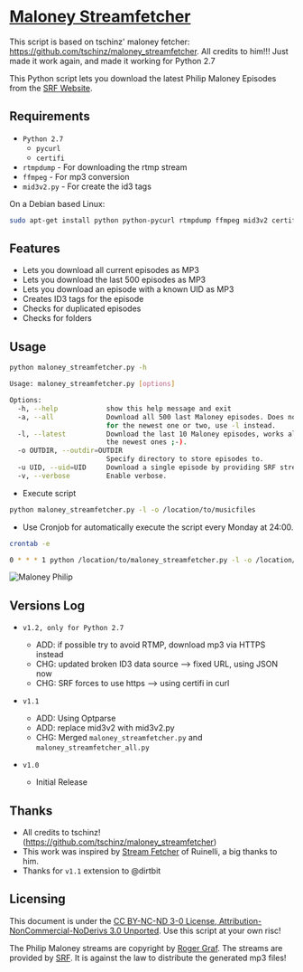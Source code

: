 [Maloney Streamfetcher](https://github.com/dirtbit/maloney_streamfetcher)
================================

This script is based on tschinz' maloney fetcher: https://github.com/tschinz/maloney_streamfetcher. All credits to him!!!
Just made it work again, and made it working for Python 2.7

This Python script lets you download the latest Philip Maloney Episodes from the [SRF Website](http://www.srf.ch/sendungen/maloney).


Requirements
---
* ``Python 2.7``
  * ``pycurl``
  * ``certifi``
* ``rtmpdump`` - For downloading the rtmp stream
* ``ffmpeg`` - For mp3 conversion
* ``mid3v2.py`` - For create the id3 tags

On a Debian based Linux:
```bash
sudo apt-get install python python-pycurl rtmpdump ffmpeg mid3v2 certifi
```

Features
---
* Lets you download all current episodes as MP3
* Lets you download the last 500 episodes as MP3
* Lets you download an episode with a known UID as MP3
* Creates ID3 tags for the episode
* Checks for duplicated episodes
* Checks for folders

Usage
---

```bash
python maloney_streamfetcher.py -h

Usage: maloney_streamfetcher.py [options]

Options:
  -h, --help            show this help message and exit
  -a, --all             Download all 500 last Maloney episodes. Does not work
                        for the newest one or two, use -l instead.
  -l, --latest          Download the last 10 Maloney episodes, works also for
                        the newest ones ;-).
  -o OUTDIR, --outdir=OUTDIR
                        Specify directory to store episodes to.
  -u UID, --uid=UID     Download a single episode by providing SRF stream UID.
  -v, --verbose         Enable verbose.
```

* Execute script
```bash
python maloney_streamfetcher.py -l -o /location/to/musicfiles
```

* Use Cronjob for automatically execute the script every Monday at 24:00.
```bash
crontab -e
```
```bash
0 * * * 1 python /location/to/maloney_streamfetcher.py -l -o /location/to/musicfiles
```

![Maloney Philip](http://www.srfcdn.ch/radio/modules/dynimages/624/drs-3/maloney/2012/142280.maloney1.jpg)


Versions Log
---
- `v1.2, only for Python 2.7`
  * ADD: if possible try to avoid RTMP, download mp3 via HTTPS instead
  * CHG: updated broken ID3 data source --> fixed URL, using JSON now
  * CHG: SRF forces to use https --> using certifi in curl

- `v1.1`
  * ADD: Using Optparse
  * ADD: replace mid3v2 with mid3v2.py
  * CHG: Merged `maloney_streamfetcher.py` and `maloney_streamfetcher_all.py`
- `v1.0`
  * Initial Release

Thanks
---
  * All credits to tschinz! (https://github.com/tschinz/maloney_streamfetcher)
  * This work was inspired by [Stream Fetcher](https://www.ruinelli.ch/philip-maloney-stream-fetcher) of Ruinelli, a big thanks to him.
  * Thanks for `v1.1` extension to @dirtbit

Licensing
---
This document is under the [CC BY-NC-ND 3-0 License, Attribution-NonCommercial-NoDerivs 3.0 Unported](http://creativecommons.org/licenses/by-nc-nd/3.0/). Use this script at your own risc!

The Philip Maloney streams are copyright by [Roger Graf](www.rogergraf.ch). The streams are provided by [SRF](www.srf.ch/sendungen/maloney). It is against the law to distribute the generated mp3 files!
